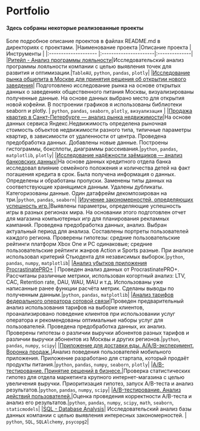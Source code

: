 # Portfolio
#### Здесь собраны некоторые реализованные проекты 
Боле подробное описание проектов в файлах README.md в директориях с проектами.
 |Наименование проекта |Описание проекта       |  Инструменты   |
|:-------------------- |:----------------------|:--------------|
|[Ритейл - Анализ программы лояльности](https://github.com/Artem-Merkulov/e_portfolio/blob/main/DA/retail_loyalty_program_analysis.ipynb)|Исследовательский анализ программы лояльности компании с целью выявления точек для развития и оптимизации.|`TableAU`, `python`, `pandas`, `plotly`|
|[Исследование рынка общепита в Москве для принятия решения об открытии нового заведения](https://github.com/Artem-Merkulov/e_portfolio/blob/main/DA/the_market_of_catering_establishments_in_Moscow.ipynb)| Подготовлено исследование рынка на основе открытых данных о заведениях общественного питания Москвы, визуализированы полученные данные. На основе данных выбрано место для открытия новой кофейни. В построении графиков я использованы библиотеки seaborn и plotly.  |  `python`, `pandas`, `seaborn`, `plotly`, `визуализация`  | 
|[Продажа квартир в Санкт-Петербурге — анализ рынка недвижимости](https://github.com/Artem-Merkulov/e_portfolio/blob/main/DA/research_of_advertisements_for-apartments-for-sale.ipynb)|На основе данных сервиса Яндекс.Недвижимость определена рыночная стоимость объектов недвижимости разного типа, типичные параметры квартир, в зависимости от удаленности от центра. Проведена предобработка данных. Добавлены новые данные. Построены гистограммы, боксплоты, диаграммы рассеивания.|`python`, `pandas`, `matplotlib`, `plotly`|
|[Исследование надёжности заёмщиков — анализ банковских данных](https://github.com/Artem-Merkulov/e_portfolio/blob/main/DA/borrower_reliability_survey.ipynb)|На основе данных кредитного отдела банка исследовал влияние семейного положения и количества детей на факт погашения кредита в срок. Была получена информация о данных. Определены и обработаны пропуски. Заменены типы данных на соответствующие хранящимся данным. Удалены дубликаты. Категоризованы данные. Один датафрейм декомпозирован на три.|`python`, `pandas`, `seaborn`|
|[Изучение закономерностей, определяющих успешность игр.](https://github.com/Artem-Merkulov/e_portfolio/blob/main/DA/analyzing_the_gaming_market.ipynb)|Выявлены параметры, определяющие успешность игры в разных регионах мира. На основании этого подготовлен отчет для магазина компьютерных игр для планирования рекламных кампаний. Проведена предобработка данных, анализ. Выбран актуальный период для анализа. Составлены портреты пользователей каждого региона. Проверены гипотезы: средние пользовательские рейтинги платформ Xbox One и PC одинаковые; средние пользовательские рейтинги жанров Action и Sports разные. При анализе использовал критерий Стьюдента для независимых выборок.|`python`, `pandas`, `numpy`, `matplotlib`|
|[Анализ убытков приложения ProcrastinatePRO+](https://github.com/Artem-Merkulov/e_portfolio/blob/main/DA/analyzing_the_business_metrics_of_the_Procrastinate_Pro%2B_application.ipynb) | Проведен анализ данных от ProcrastinatePRO+. Рассчитаны различные метрики, использован когортный анализ: LTV, CAC, Retention rate, DAU, WAU, MAU и т.д. Использованы уже написанные ранее функции расчёта метрик. Сделаны выводы по полученным данным.|`python`, `pandas`, `matplotlib`|
|[Анализ тарифов федерального оператора сотовой связи](https://github.com/Artem-Merkulov/e_portfolio/blob/main/DA/analysis_of_tariffs_of_a_federal_cellular_operator.ipynb)|Проведен предварительный анализ использования тарифов на выборке клиентов, проанализировано поведение клиентов при использовании услуг оператора и рекомендованы оптимальные наборы услуг для пользователей. Проведена предобработка данных, их анализ. Проверены гипотезы о различии выручки абонентов разных тарифов и различии выручки абонентов из Москвы и других регионов.|`python`, `pandas`, `numpy`, `scipy`|
|[Приложение для доставки еды. A/A/B-эксперимент. Воронка продаж.](https://github.com/Artem-Merkulov/e_portfolio/blob/main/DA/a_food_delivery_app_AAB_experiment_sales_funnel.ipynb)|Анализ поведения пользователей мобильного приложения. Приложение разработано для стартапа, который продаёт продукты питания.|`python`, `pandas`, `numpy`, `seaborn`, `plotly`|
|[A/B-тестирование. Принятие решений в бизнесе.](https://github.com/Artem-Merkulov/e_portfolio/blob/main/DA/AB-testing_Decision_making_in_business.ipynb)|Проверка статистических гипотез для отдела маркетинга крупного интернет-магазина с целью увеличения выручки. Приоритизация гипотез, запуск A/B-теста и анализ результатов.|`python`, `pandas`, `numpy`, `scipy`|
|[A/B-тестирование. Анализ действий пользователей.](https://github.com/Artem-Merkulov/e_portfolio/blob/main/DA/AB_testing_analyzing_user_actions.ipynb)|Оценка проведения корректности A/B-теста и анализ его результатов.|`python`, `pandas`, `numpy`, `scipy`, `math`, `seaborn`, `staticmodels`|
|[SQL - Database Analysis](https://github.com/Artem-Merkulov/e_portfolio/blob/main/DA/SQL%20-%20Database%20Analysis.ipynb)| Исследовательский анализ базы данных компании с целью выявления интересных закономерностей. | `python`, `SQL`, `SQLAlchemy`, `psycopg2`|
